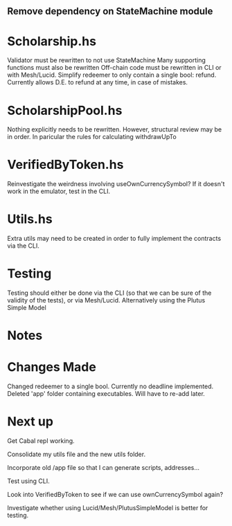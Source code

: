 ## Remove dependency on StateMachine module

# Scholarship.hs
Validator must be rewritten to not use StateMachine
Many supporting functions must also be rewritten
Off-chain code must be rewritten in CLI or with Mesh/Lucid.
Simplify redeemer to only contain a single bool: refund. Currently allows D.E. to refund at any time, in case of mistakes. 

# ScholarshipPool.hs
Nothing explicitly needs to be rewritten.
However, structural review may be in order. 
In paricular the rules for calculating withdrawUpTo

# VerifiedByToken.hs
Reinvestigate the weirdness involving useOwnCurrencySymbol? 
If it doesn't work in the emulator, test in the CLI. 

# Utils.hs
Extra utils may need to be created in order to fully implement the contracts via the CLI. 

# Testing
Testing should either be done via the CLI (so that we can be sure of the validity of the tests),
    or via Mesh/Lucid. Alternatively using the Plutus Simple Model

# Notes


# Changes Made
Changed redeemer to a single bool. 
Currently no deadline implemented. 
Deleted 'app' folder containing executables. Will have to re-add later.

# Next up
Get Cabal repl working. 

Consolidate my utils file and the new utils folder.

Incorporate old /app file so that I can generate scripts, addresses... 

Test using CLI.





Look into VerifiedByToken to see if we can use ownCurrencySymbol again? 

Investigate whether using Lucid/Mesh/PlutusSimpleModel is better for testing.
